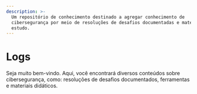 ```yaml
---
description: >-
  Um repositório de conhecimento destinado a agregar conhecimento de
  cibersegurança por meio de resoluções de desafios documentadas e materiais de
  estudo.
---
```


# Logs

Seja muito bem-vindo. Aqui, você encontrará diversos conteúdos sobre cibersegurança, como: resoluções de desafios documentados, ferramentas e materiais didáticos.
